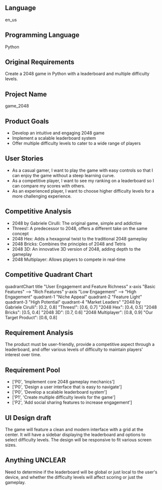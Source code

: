 ## Language

en_us

## Programming Language

Python

## Original Requirements

Create a 2048 game in Python with a leaderboard and multiple difficulty levels.

## Project Name

game_2048

## Product Goals

- Develop an intuitive and engaging 2048 game
- Implement a scalable leaderboard system
- Offer multiple difficulty levels to cater to a wide range of players

## User Stories

- As a casual gamer, I want to play the game with easy controls so that I can enjoy the game without a steep learning curve.
- As a competitive player, I want to see my ranking on a leaderboard so I can compare my scores with others.
- As an experienced player, I want to choose higher difficulty levels for a more challenging experience.

## Competitive Analysis

- 2048 by Gabriele Cirulli: The original game, simple and addictive
- Threes!: A predecessor to 2048, offers a different take on the same concept
- 2048 Hex: Adds a hexagonal twist to the traditional 2048 gameplay
- 2048 Bricks: Combines the principles of 2048 and Tetris
- 2048 3D: An innovative 3D version of 2048, adding depth to the gameplay
- 2048 Multiplayer: Allows players to compete in real-time

## Competitive Quadrant Chart

quadrantChart
    title "User Engagement and Feature Richness"
    x-axis "Basic Features" --> "Rich Features"
    y-axis "Low Engagement" --> "High Engagement"
    quadrant-1 "Niche Appeal"
    quadrant-2 "Feature Light"
    quadrant-3 "High Potential"
    quadrant-4 "Market Leaders"
    "2048 by Gabriele Cirulli": [0.2, 0.8]
    "Threes!": [0.6, 0.7]
    "2048 Hex": [0.4, 0.5]
    "2048 Bricks": [0.5, 0.4]
    "2048 3D": [0.7, 0.6]
    "2048 Multiplayer": [0.8, 0.9]
    "Our Target Product": [0.6, 0.8]

## Requirement Analysis

The product must be user-friendly, provide a competitive aspect through a leaderboard, and offer various levels of difficulty to maintain players' interest over time.

## Requirement Pool

- ['P0', 'Implement core 2048 gameplay mechanics']
- ['P0', 'Design a user interface that is easy to navigate']
- ['P0', 'Develop a scalable leaderboard system']
- ['P1', 'Create multiple difficulty levels for the game']
- ['P2', 'Add social sharing features to increase engagement']

## UI Design draft

The game will feature a clean and modern interface with a grid at the center. It will have a sidebar displaying the leaderboard and options to select difficulty levels. The design will be responsive to fit various screen sizes.

## Anything UNCLEAR

Need to determine if the leaderboard will be global or just local to the user's device, and whether the difficulty levels will affect scoring or just the gameplay.

